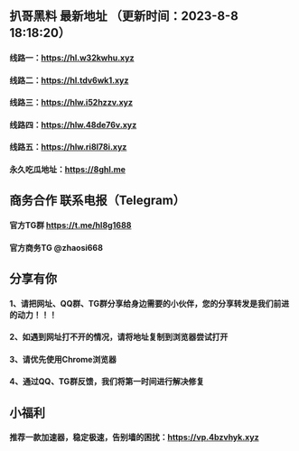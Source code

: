 ## 扒哥黑料 最新地址 （更新时间：2023-8-8 18:18:20）
#### 线路一：https://hl.w32kwhu.xyz
#### 线路二：https://hl.tdv6wk1.xyz
#### 线路三：https://hlw.i52hzzv.xyz
#### 线路四：https://hlw.48de76v.xyz
#### 线路五：https://hlw.ri8l78i.xyz
#### 永久吃瓜地址：https://8ghl.me

## 商务合作 联系电报（Telegram）
#### 官方TG群 https://t.me/hl8g1688
#### 官方商务TG @zhaosi668

## 分享有你
#### 1、请把网址、QQ群、TG群分享给身边需要的小伙伴，您的分享转发是我们前进的动力！！！
#### 2、如遇到网址打不开的情况，请将地址复制到浏览器尝试打开
#### 3、请优先使用Chrome浏览器
#### 4、通过QQ、TG群反馈，我们将第一时间进行解决修复

## 小福利
#### 推荐一款加速器，稳定极速，告别墙的困扰：https://vp.4bzvhyk.xyz
